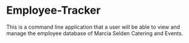# Employee-Tracker
This is a command line application that a user will be able to view and manage the employee database of Marcia Selden Catering and Events.
